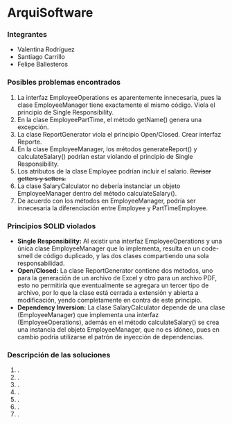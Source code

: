 # ArquiSoftware
### Integrantes
- Valentina Rodríguez
- Santiago Carrillo
- Felipe Ballesteros


### Posibles problemas encontrados
1. La interfaz EmployeeOperations es aparentemente innecesaria, pues la clase EmployeeManager tiene exactamente el mismo
código. Viola el principio de Single Responsibility.
2. En la clase EmployeePartTime, el método getName() genera una excepción.
3. La clase ReportGenerator viola el principio Open/Closed. Crear interfaz Reporte.
4. En la clase EmployeeManager, los métodos generateReport() y calculateSalary() podrían estar violando el principio de
Single Responsibility.
5. Los atributos de la clase Employee podrían incluir el salario. ~~Revisar getters y setters.~~
6. La clase SalaryCalculator no debería instanciar un objeto EmployeeManager dentro del método calculateSalary().
7. De acuerdo con los métodos en EmployeeManager, podría ser innecesaria la diferenciación entre Employee y PartTimeEmployee.

### Principios SOLID violados
- **Single Responsibility:** Al existir una interfaz EmployeeOperations y una única clase EmployeeManager que lo 
implementa, resulta en un code-smell de código duplicado, y las dos clases compartiendo una sola responsabilidad.
- **Open/Closed:** La clase ReportGenerator contiene dos métodos, uno para la generación de un archivo de Excel y otro
para un archivo PDF, esto no permitiría que eventualmente se agregara un tercer tipo de archivo, por lo que la clase
está cerrada a extensión y abierta a modificación, yendo completamente en contra de este principio.
- **Dependency Inversion:** La clase SalaryCalculator depende de una clase (EmployeeManager) que implementa una interfaz
(EmployeeOperations), además en el método calculateSalary() se crea una instancia del objeto EmployeeManager, que no es
idóneo, pues en cambio podría utilizarse el patrón de inyección de dependencias.

### Descripción de las soluciones
1. .
2. .
3. .
4. .
5. .
6. .
7. .
